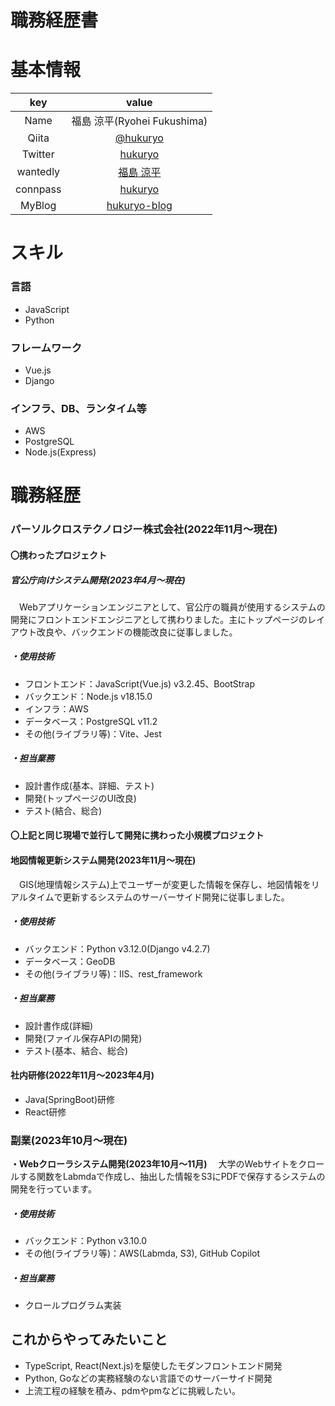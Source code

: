 # 職務経歴書

# 基本情報

|    key    |   value      |
|:----------:|:---------------:|
|  Name  | 福島 涼平(Ryohei Fukushima)  |
|  Qiita  | [@hukuryo](https://qiita.com/hukuryo)  |
|  Twitter  | [hukuryo](https://twitter.com/hukuryo_)  |
|  wantedly  | [福島 涼平](https://www.wantedly.com/id/ryohei0509) |
|  connpass  | [hukuryo](https://connpass.com/user/hukuryo/) |
|  MyBlog  | [hukuryo-blog](https://hukuryo-blog.vercel.app/)  |

# スキル
### 言語
- JavaScript
- Python

### フレームワーク
- Vue.js
- Django

### インフラ、DB、ランタイム等
- AWS
- PostgreSQL
- Node.js(Express)

# 職務経歴

### パーソルクロステクノロジー株式会社(2022年11月〜現在)
#### 〇携わったプロジェクト
##### 官公庁向けシステム開発(2023年4月〜現在)
　Webアプリケーションエンジニアとして、官公庁の職員が使用するシステムの開発にフロントエンドエンジニアとして携わりました。主にトップページのレイアウト改良や、バックエンドの機能改良に従事しました。
##### ・使用技術
 - フロントエンド：JavaScript(Vue.js) v3.2.45、BootStrap
 - バックエンド：Node.js v18.15.0
 - インフラ：AWS
 - データベース：PostgreSQL v11.2
 - その他(ライブラリ等)：Vite、Jest

##### ・担当業務
  - 設計書作成(基本、詳細、テスト)
  - 開発(トップページのUI改良)
  - テスト(結合、総合)
#### 〇上記と同じ現場で並行して開発に携わった小規模プロジェクト

#### 地図情報更新システム開発(2023年11月～現在)
　GIS(地理情報システム)上でユーザーが変更した情報を保存し、地図情報をリアルタイムで更新するシステムのサーバーサイド開発に従事しました。

##### ・使用技術
 - バックエンド：Python v3.12.0(Django v4.2.7)
 - データベース：GeoDB
 - その他(ライブラリ等)：IIS、rest_framework

##### ・担当業務
  - 設計書作成(詳細)
  - 開発(ファイル保存APIの開発)
  - テスト(基本、結合、総合)

#### 社内研修(2022年11月～2023年4月)
  - Java(SpringBoot)研修
  - React研修

### 副業(2023年10月〜現在)
**・Webクローラシステム開発(2023年10月〜11月)**
　大学のWebサイトをクロールする関数をLabmdaで作成し、抽出した情報をS3にPDFで保存するシステムの開発を行っています。

 ##### ・使用技術
 - バックエンド：Python v3.10.0
 - その他(ライブラリ等)：AWS(Labmda, S3), GitHub Copilot

##### ・担当業務
  - クロールプログラム実装

 ## これからやってみたいこと
- TypeScript, React(Next.js)を駆使したモダンフロントエンド開発
- Python, Goなどの実務経験のない言語でのサーバーサイド開発
- 上流工程の経験を積み、pdmやpmなどに挑戦したい。
